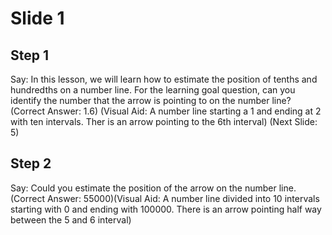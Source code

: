# Slide 1

## Step 1

Say: In this lesson, we will learn how to estimate the position of tenths and hundredths on a number line. For the learning goal question, can you identify the number that the arrow is pointing to on the number line? (Correct Answer: 1.6) (Visual Aid: A number line starting a 1 and ending at 2 with ten intervals. Ther is an arrow pointing to the 6th interval) (Next Slide: 5)

## Step 2

Say: Could you estimate the position of the arrow on the number line. (Correct Answer: 55000)(Visual Aid: A number line divided into 10 intervals starting with 0 and ending with 100000. There is an arrow pointing half way between the 5 and 6 interval)
